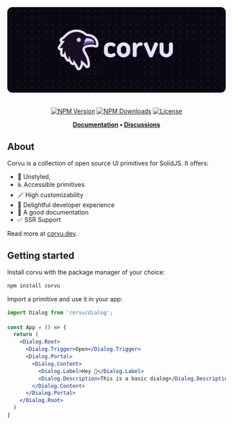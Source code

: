 <div align="center">
  <img src="https://raw.githubusercontent.com/corvudev/corvu/a0042004f32d82bd48a1fb0af99dea6d692f2c2c/assets/banner.png" width=600 alt="corvu banner" />
</div>
<br />
<div align="center">

[![NPM Version](https://img.shields.io/npm/v/corvu)](https://www.npmjs.com/package/corvu)
[![NPM Downloads](https://img.shields.io/npm/dm/corvu)](https://www.npmjs.com/package/corvu)
[![License](https://img.shields.io/github/license/corvudev/corvu)](https://github.com/corvudev/corvu/blob/main/LICENSE)

**[Documentation](https://corvu.dev/) • [Discussions](https://github.com/corvudev/corvu/discussions)**
</div>

## About
Corvu is a collection of open source UI primitives for SolidJS. It offers:

- 🫥 Unstyled,
- ♿ Accessible primitives
- 🪄 High customizability
- 🌟 Delightful developer experience
- 📝 A good documentation
- ✅ SSR Support

Read more at [corvu.dev](https://corvu.dev).

## Getting started
Install corvu with the package manager of your choice:

```bash
npm install corvu
```

Import a primitive and use it in your app:

```jsx
import Dialog from 'corvu/dialog';

const App = () => {
  return (
    <Dialog.Root>
      <Dialog.Trigger>Open</Dialog.Trigger>
      <Dialog.Portal>
        <Dialog.Content>
          <Dialog.Label>Hey 👋</Dialog.Label>
          <Dialog.Description>This is a basic dialog</Dialog.Description>
        </Dialog.Content>
      </Dialog.Portal>
    </Dialog.Root>
  )
}
